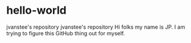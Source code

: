 # hello-world
jvanstee's repository
jvanstee's repository Hi folks my name is JP. I am trying to figure this GitHub thing out for myself.
